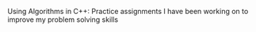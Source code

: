 Using Algorithms in C++: Practice assignments I have been working on to improve my problem solving skills  
